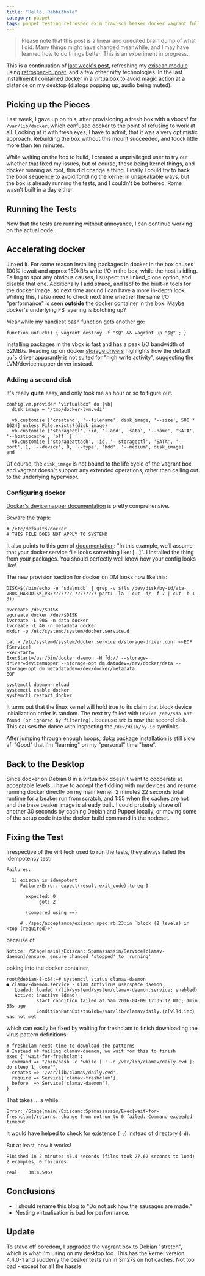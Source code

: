 ```yaml
---
title: "Hello, Rabbithole"
category: puppet
tags: puppet testing retrospec exim travisci beaker docker vagrant fullstack clamav
---
```


> Please note that this post is a linear and unedited brain dump of what I did. Many things might have changed meanwhile, and I may have learned how to do things better. This is an experiment in progress.

This is a continuation of [last week's post](/log/posts/2016-04-03-containing-docker/), refreshing my [exiscan module](https://github.com/DavidS/puppet-exiscan) using [retrospec-puppet](https://github.com/nwops/puppet-retrospec), and a few other nifty technologies. In the last installment I contained docker in a virtualbox to avoid magic action at a distance on my desktop (dialogs popping up, audio being muted).

## Picking up the Pieces

Last week, I gave up on this, after provisioning a fresh box with a vboxsf for `/var/lib/docker`, which confused docker to the point of refusing to work at all. Looking at it with fresh eyes, I have to admit, that it was a very optimistic approach. Rebuilding the box without this mount succeeded, and toock little more than ten minutes.

While waiting on the box to build, I created a unprivileged user to try out whether that fixed my issues, but of course, these being kernel things, and docker running as root, this did change a thing. Finally I could try to hack the boot sequence to avoid fondling the kernel in unspeakable ways, but the box is already running the tests, and I couldn't be bothered. Rome wasn't built in a day either.

## Running the Tests

Now that the tests are running without annoyance, I can continue working on the actual code.

## Accelerating docker

Jinxed it. For some reason installing packages in docker in the box causes 100% iowait and approx 150kB/s write I/O in the box, while the host is idling. Failing to spot any obvious causes, I suspect the linked_clone option, and disable that one. Additionally I add strace, and lsof to the biult-in tools for the docker image, so next time around I can have a more in-depth look. Writing this, I also need to check next time whether the same I/O "performance" is seen **outside** the docker container in the box. Maybe docker's underlying FS layering is botching up?

Meanwhile my handiest bash function gets another go:

```
function unfuck() { vagrant destroy -f "$@" && vagrant up "$@" ; }
```

Installing packages in the vbox is fast and has a peak I/O bandwidth of 32MB/s. Reading up on docker [storage drivers](https://docs.docker.com/engine/userguide/storagedriver/selectadriver/) highlights how the default `aufs` driver apparantly is not suited for "high write activity", suggesting the LVM/devicemapper driver instead.

### Adding a second disk

It's really **quite** easy, and only took me an hour or so to figure out.

```
config.vm.provider "virtualbox" do |vb|
  disk_image = "/tmp/docker-lvm.vdi"

  vb.customize ['createhd', '--filename', disk_image, '--size', 500 * 1024] unless File.exists?(disk_image)
  vb.customize ['storagectl', :id, '--add', 'sata', '--name', 'SATA', '--hostiocache', 'off' ]
  vb.customize ['storageattach', :id, '--storagectl', 'SATA', '--port', 1, '--device', 0, '--type', 'hdd', '--medium', disk_image]
end
```

Of course, the `disk_image` is not bound to the life cycle of the vagrant box, and vagrant doesn't support any extended operations, other than calling out to the underlying hypervisor.

### Configuring docker

[Docker's devicemapper documentation](https://docs.docker.com/engine/userguide/storagedriver/device-mapper-driver/) is pretty comprehensive.

Beware the traps:

```
# /etc/defaults/docker
# THIS FILE DOES NOT APPLY TO SYSTEMD
```

It also points to this gem of [documentation](https://docs.docker.com/engine/admin/systemd/): "In this example, we’ll assume that your docker.service file looks something like: [...]". I installed the thing from your packages. You should perfectly well know how your config looks like!

The new provision section for docker on DM looks now like this:

```
DISK=$(/bin/echo -e 'sda\nsdb' | grep -v $(ls /dev/disk/by-id/ata-VBOX_HARDDISK_VB????????-????????-part1 -la | cut -d/ -f 7 | cut -b 1-3))

pvcreate /dev/$DISK
vgcreate docker /dev/$DISK
lvcreate -L 90G -n data docker
lvcreate -L 4G -n metadata docker
mkdir -p /etc/systemd/system/docker.service.d

cat > /etc/systemd/system/docker.service.d/storage-driver.conf <<EOF
[Service]
ExecStart=
ExecStart=/usr/bin/docker daemon -H fd:// --storage-driver=devicemapper --storage-opt dm.datadev=/dev/docker/data --storage-opt dm.metadatadev=/dev/docker/metadata
EOF

systemctl daemon-reload
systemctl enable docker
systemctl restart docker
```

It turns out that the linux kernel will hold true to its claim that block device initialization order is random. The next try failed with `Device /dev/sda not found (or ignored by filtering).` because `sdb` is now the second disk. This causes the dance with inspecting the `/dev/disk/by-id` symlinks.

After jumping through enough hoops, dpkg package installation is still slow af. "Good" that I'm "learning" on my "personal" time "here".

## Back to the Desktop

Since docker on Debian 8 in a virtualbox doesn't want to cooperate at acceptable levels, I have to accept the fiddling with my devices and resume running docker directly on my main kernel. 2 minutes 22 seconds total runtime for a beaker run from scratch, and 1:55 when the caches are hot and the base beaker image is already built. I could probably shave off another 30 seconds by caching Debian and Puppet locally, or moving some of the setup code into the docker build command in the nodeset.

## Fixing the Test

Irrespective of the virt tech used to run the tests, they always failed the idempotency test:

```
Failures:

  1) exiscan is idempotent
     Failure/Error: expect(result.exit_code).to eq 0

       expected: 0
            got: 2

       (compared using ==)

     # ./spec/acceptance/exiscan_spec.rb:23:in `block (2 levels) in <top (required)>'
```

because of

```
Notice: /Stage[main]/Exiscan::Spamassassin/Service[clamav-daemon]/ensure: ensure changed 'stopped' to 'running'
```

poking into the docker container,

```
root@debian-8-x64:~# systemctl status clamav-daemon
● clamav-daemon.service - Clam AntiVirus userspace daemon
   Loaded: loaded (/lib/systemd/system/clamav-daemon.service; enabled)
   Active: inactive (dead)
           start condition failed at Sam 2016-04-09 17:35:12 UTC; 1min 35s ago
           ConditionPathExistsGlob=/var/lib/clamav/daily.{c[vl]d,inc} was not met
```

which can easily be fixed by waiting for freshclam to finish downloading the virus pattern definitions:

```
# freshclam needs time to download the patterns
# Instead of failing clamav-daemon, we wait for this to finish
exec { 'wait-for-freshclam':
  command => "/bin/bash -c 'while [ ! -d /var/lib/clamav/daily.cvd ]; do sleep 1; done'",
  creates => '/var/lib/clamav/daily.cvd',
  require => Service['clamav-freshclam'],
  before  => Service['clamav-daemon'],
}
```

That takes ... a while:

```
Error: /Stage[main]/Exiscan::Spamassassin/Exec[wait-for-freshclam]/returns: change from notrun to 0 failed: Command exceeded timeout
```

It would have helped to check for existence (`-e`) instead of directory (`-d`).

But at least, now it works!

```
Finished in 2 minutes 45.4 seconds (files took 27.62 seconds to load)
2 examples, 0 failures

real	3m14.596s
```

## Conclusions

* I should rename this blog to "Do not ask how the sausages are made."
* Nesting virtualisation is bad for performance.

## Update

To stave off boredom, I upgraded the vagrant box to Debian "stretch", which is what I'm using on my desktop too. This has the kernel version 4.4.0-1 and suddenly the beaker tests run in 3m27s on hot caches. Not too bad - except for all the hassle.
